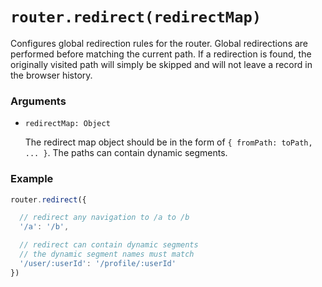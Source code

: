 # `router.redirect(redirectMap)`

Configures global redirection rules for the router. Global redirections are performed before matching the current path. If a redirection is found, the originally visited path will simply be skipped and will not leave a record in the browser history.

### Arguments

- `redirectMap: Object`

  The redirect map object should be in the form of `{ fromPath: toPath, ... }`. The paths can contain dynamic segments.

### Example

``` js
router.redirect({

  // redirect any navigation to /a to /b
  '/a': '/b',

  // redirect can contain dynamic segments
  // the dynamic segment names must match
  '/user/:userId': '/profile/:userId'
})
```
